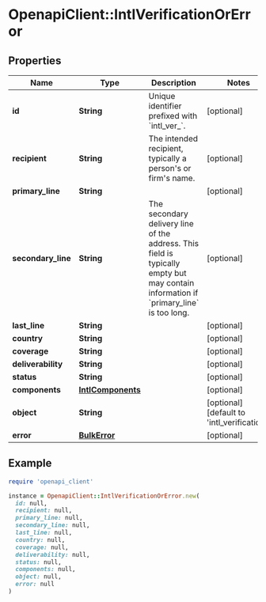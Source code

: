 # OpenapiClient::IntlVerificationOrError

## Properties

| Name | Type | Description | Notes |
| ---- | ---- | ----------- | ----- |
| **id** | **String** | Unique identifier prefixed with &#x60;intl_ver_&#x60;. | [optional] |
| **recipient** | **String** | The intended recipient, typically a person&#39;s or firm&#39;s name. | [optional] |
| **primary_line** | **String** |  | [optional] |
| **secondary_line** | **String** | The secondary delivery line of the address. This field is typically empty but may contain information if &#x60;primary_line&#x60; is too long.  | [optional] |
| **last_line** | **String** |  | [optional] |
| **country** | **String** |  | [optional] |
| **coverage** | **String** |  | [optional] |
| **deliverability** | **String** |  | [optional] |
| **status** | **String** |  | [optional] |
| **components** | [**IntlComponents**](IntlComponents.md) |  | [optional] |
| **object** | **String** |  | [optional][default to &#39;intl_verification&#39;] |
| **error** | [**BulkError**](BulkError.md) |  | [optional] |

## Example

```ruby
require 'openapi_client'

instance = OpenapiClient::IntlVerificationOrError.new(
  id: null,
  recipient: null,
  primary_line: null,
  secondary_line: null,
  last_line: null,
  country: null,
  coverage: null,
  deliverability: null,
  status: null,
  components: null,
  object: null,
  error: null
)
```

